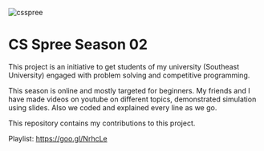 ![csspree](https://user-images.githubusercontent.com/14056189/51748335-50ab3b00-20d6-11e9-8c89-f6b590413a64.png)
# CS Spree Season 02
This project is an initiative to get students of my university (Southeast University) engaged with problem solving and competitive programming.

This season is online and mostly targeted for beginners. My friends and I have made videos on youtube on different topics, demonstrated simulation using slides. Also we coded and explained every line as we go.

This repository contains my contributions to this project.

Playlist: https://goo.gl/NrhcLe
